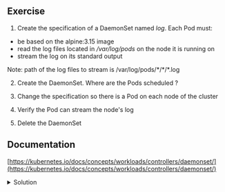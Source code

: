 ## Exercise

1. Create the specification of a DaemonSet named *log*. Each Pod must:
- be based on the alpine:3.15 image
- read the log files located in */var/log/pods* on the node it is running on
- stream the log on its standard output

Note: path of the log files to stream is /var/log/pods/\*/\*/\*.log

2. Create the DaemonSet. Where are the Pods scheduled ? 

3. Change the specification so there is a Pod on each node of the cluster

4. Verify the Pod can stream the node's log

5. Delete the DaemonSet

## Documentation

[https://kubernetes.io/docs/concepts/workloads/controllers/daemonset/](https://kubernetes.io/docs/concepts/workloads/controllers/daemonset/)

<details>
  <summary markdown="span">Solution</summary>

1. Create the specification of a DaemonSet named *log*. Each Pod must:
- be based on the alpine:3.15 image
- read the log files located in */var/log/pods* on the node it is running on
- stream the log on its standard output

As it is not possible to create a DaemonSet directly with kubectl, we start by creating a Deployment

```
k create deploy log --image=alpine:3.15 --dry-run=client -o yaml > spec.yaml
```

Then we modify the Deployment to change it into a DaemonSet:
- modification of the *kind* from Deployment to DaemonSet
- removal of the *replicas* and *strategy* properties

```
apiVersion: apps/v1
kind: DaemonSet
metadata:
  labels:
    app: log
  name: log
spec:
  selector:
    matchLabels:
      app: log
  template:
    metadata:
      labels:
        app: log
    spec:
      containers:
      - image: alpine:3.15
        name: alpine
```

Next we add a volume which gives access to the */var/log/pods* folder of the node

```
apiVersion: apps/v1
kind: DaemonSet
metadata:
  labels:
    app: log
  name: log
spec:
  selector:
    matchLabels:
      app: log
  template:
    metadata:
      labels:
        app: log
    spec:
      containers:
      - image: alpine:3.15
        name: alpine
      volumes:
      - name: varlogpods
        hostPath:
          path: /var/log/pods
```

Then we mount the volume into the filesystem of the alpine container in */var/log/pods*

```
apiVersion: apps/v1
kind: DaemonSet
metadata:
  labels:
    app: log
  name: log
spec:
  selector:
    matchLabels:
      app: log
  template:
    metadata:
      labels:
        app: log
    spec:
      containers:
      - image: alpine:3.15
        name: alpine
        volumeMounts:
        - name: varlogpods
          mountPath: /var/log/pods
      volumes:
      - name: varlogpods
        hostPath:
          path: /var/log/pods
  
```

Finally we define the command which reads the logs and stream them:

```
apiVersion: apps/v1
kind: DaemonSet
metadata:
  labels:
    app: log
  name: log
spec:
  selector:
    matchLabels:
      app: log
  template:
    metadata:
      labels:
        app: log
    spec:
      containers:
      - image: alpine:3.15
        name: alpine
        command:
        - "/bin/sh"
        - "-c"
        - "tail -f /var/log/pods/*/*/*.log"
        volumeMounts:
        - name: varlogpods
          mountPath: /var/log/pods
      volumes:
      - name: varlogpods
        hostPath:
          path: /var/log/pods
```

2. Create the DaemonSet. Where are the Pods scheduled ? 

Creation of the DaemonSet

```
k apply -f spec.yaml
```

Listing the Pods, we can see there is no Pod on the controlplane node:

```
k get po -o wide
log-2tzzd   1/1     Running       0          17s   10.38.0.3   worker2   <none>           <none>
log-smtmn   1/1     Running       0          17s   10.32.0.4   worker1   <none>           <none>
```

This is due to the controlplane's taint that the Pod does not tolerate. The command below shows the key and effect of that taint (you might need to install jq if it's not already on your machine):

```
k get no controlplane -o jsonpath={.spec.taints} | jq
[
  {
    "effect": "NoSchedule",
    "key": "node-role.kubernetes.io/control-plane"
  }
]
```

3. Change the specification so there is a Pod on each node of the cluster

We add the toleration so a Pod of the DaemonSet can also be scheduled on the controlplane node:

```
apiVersion: apps/v1
kind: DaemonSet
metadata:
  labels:
    app: log
  name: log
spec:
  selector:
    matchLabels:
      app: log
  template:
    metadata:
      labels:
        app: log
    spec:
      tolerations:
      - key: node-role.kubernetes.io/control-plane
        effect: NoSchedule
      containers:
      - image: alpine:3.15
        name: alpine
        command:
        - "/bin/sh"
        - "-c"
        - "tail -f /var/log/pods/*/*/*.log"
        volumeMounts:
        - name: varlogpods
          mountPath: /var/log/pods
      volumes:
      - name: varlogpods
        hostPath:
          path: /var/log/pods
```

Applying the new specification

```
k apply -f spec.yaml
```

There is now one Pod per node:

```
k get po -o wide
log-2l2zz   1/1     Running   0          72s   10.40.0.1   controlplane    <none>           <none>
log-676qv   1/1     Running   0          37s   10.32.0.3   worker1         <none>           <none>
log-m8q56   1/1     Running   0          5s    10.38.0.3   worker2         <none>           <none>
```

4. Verify the Pod can stream the node's log

Get the log of one of the DaemonSet's Pod:

```
k logs 2l2zz
```

Or the logs of all DaemonSet Pods at once

```
k logs ds/log
```

5. Delete the DaemonSet

```
k delete ds log
```

</details>

